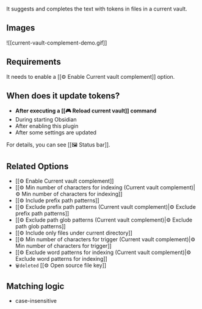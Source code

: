 It suggests and completes the text with tokens in files in a current vault.

## Images

![[current-vault-complement-demo.gif]]

## Requirements

It needs to enable a [[⚙️ Enable Current vault complement]] option.

## When does it update tokens?

- **After executing a [[🎮 Reload current vault]] command**
- During starting Obsidian
- After enabling this plugin
- After some settings are updated

For details, you can see [[🖼️ Status bar]].

## Related Options

- [[⚙️ Enable Current vault complement]]
- [[⚙️ Min number of characters for indexing (Current vault complement)|⚙️ Min number of characters for indexing]]
- [[⚙️ Include prefix path patterns]]
- [[⚙️ Exclude prefix path patterns (Current vault complement)|⚙️ Exclude prefix path patterns]]
- [[⚙️ Exclude path glob patterns (Current vault complement)|⚙️ Exclude path glob patterns]]
- [[⚙️ Include only files under current directory]]
- [[⚙️ Min number of characters for trigger (Current vault complement)|⚙️ Min number of characters for trigger]]
- [[⚙️ Exclude word patterns for indexing (Current vault complement)|⚙️ Exclude word patterns for indexing]]
- `🗑️deleted` [[⚙️ Open source file key]]

## Matching logic

- case-insensitive
